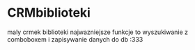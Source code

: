 # CRMbiblioteki
maly crmek biblioteki 
najwazniejsze funkcje to wyszukiwanie z comboboxem i zapisywanie danych do db :333
